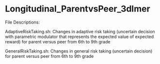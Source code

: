 # Longitudinal_ParentvsPeer_3dlmer

File Descriptions:

AdaptiveRiskTaking.sh: 
Changes in adaptive risk taking (uncertain decision with parametric modulator that represents the expected value of expected reward) for parent versus peer from 6th to 9th grade

GeneralRiskTaking.sh:
Changes in general risk taking (uncertain decision) for parent versus peer from 6th to 9th grade 
